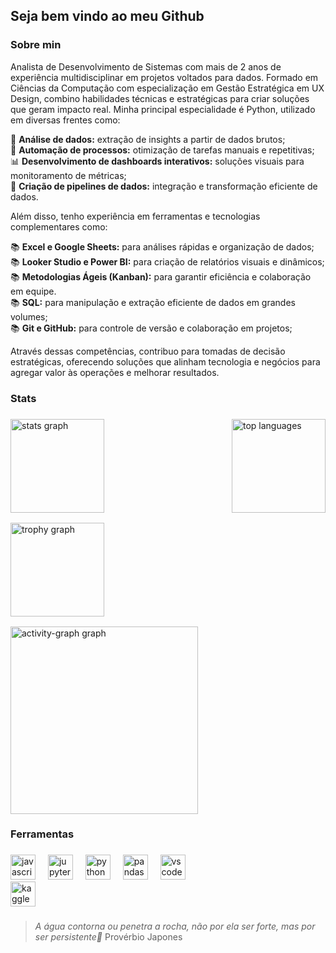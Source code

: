 ## Seja bem vindo ao meu Github
### Sobre min

Analista de Desenvolvimento de Sistemas com mais de 2 anos de experiência multidisciplinar em projetos voltados para dados. Formado em Ciências da Computação com especialização em Gestão Estratégica em UX Design, combino habilidades técnicas e estratégicas para criar soluções que geram impacto real.
Minha principal especialidade é Python, utilizado em diversas frentes como:

🎲 **Análise de dados:** extração de insights a partir de dados brutos; <br>
🤖 **Automação de processos:** otimização de tarefas manuais e repetitivas; <br>
📊 **Desenvolvimento de dashboards interativos:** soluções visuais para monitoramento de métricas; <br>
🔗 **Criação de pipelines de dados:** integração e transformação eficiente de dados. <br>

Além disso, tenho experiência em ferramentas e tecnologias complementares como:

📚 **Excel e Google Sheets:** para análises rápidas e organização de dados; <br>
📚 **Looker Studio e Power BI:** para criação de relatórios visuais e dinâmicos; <br>
📚 **Metodologias Ágeis (Kanban):** para garantir eficiência e colaboração em equipe. <br>
📚 **SQL:** para manipulação e extração eficiente de dados em grandes volumes; <br>
📚 **Git e GitHub:** para controle de versão e colaboração em projetos; <br>

Através dessas competências, contribuo para tomadas de decisão estratégicas, oferecendo soluções que alinham tecnologia e negócios para agregar valor às operações e melhorar resultados.

### Stats
###

<div style="display: flex; flex-direction: column; align-items: center;">
  <!-- Primeira linha: dois cartões lado a lado -->
  <div style="display: flex; justify-content: space-between; width: 100%;">
    <img src="https://github-readme-stats.vercel.app/api?username=DevBrunoP&hide_title=false&hide_rank=false&show_icons=true&include_all_commits=true&count_private=true&disable_animations=false&theme=radical&locale=en&hide_border=false&order=1&card_width=49%" height="150" alt="stats graph" />
    <img src="https://github-readme-stats.vercel.app/api/top-langs/?username=DevBrunoP&layout=compact&theme=radical&hide_border=false&card_width=49%" height="150" alt="top languages" />
  </div>  
  
  <!-- Segunda linha: cartão ocupando a largura total -->
  <div style="width: 100%; margin-top: 16px;">
    <img src="https://github-profile-trophy.vercel.app?username=DevBrunoP&theme=radical&column=-1&row=1&margin-w=8&margin-h=8&no-bg=false&no-frame=false&order=4" height="150" alt="trophy graph" />
  </div>

  <!-- Terceira linha: cartão ocupando a largura total -->
  <div style="width: 100%; margin-top: 16px;">
    <img src="https://github-readme-activity-graph.vercel.app/graph?username=DevBrunoP&radius=16&theme=redical&area=true&order=5&hide_border=false" height="300" alt="activity-graph graph" />
  </div>
</div>

###

### Ferramentas
###

<div align="left">
  <img src="https://cdn.jsdelivr.net/gh/devicons/devicon/icons/javascript/javascript-original.svg" height="40" alt="javascript logo"  />
  <img width="12" />
  <img src="https://cdn.jsdelivr.net/gh/devicons/devicon/icons/jupyter/jupyter-original.svg" height="40" alt="jupyter logo"  />
  <img width="12" />
  <img src="https://cdn.jsdelivr.net/gh/devicons/devicon/icons/python/python-original.svg" height="40" alt="python logo"  />
  <img width="12" />
  <img src="https://cdn.jsdelivr.net/gh/devicons/devicon/icons/pandas/pandas-original-wordmark.svg" height="40" alt="pandas logo"  />
  <img width="12" />
  <img src="https://cdn.jsdelivr.net/gh/devicons/devicon/icons/vscode/vscode-original.svg" height="40" alt="vscode logo"  />
  <img width="12" />
</div>
  <img src="https://cdn.jsdelivr.net/gh/devicons/devicon/icons/kaggle/kaggle-original.svg" height="40" alt="kaggle logo"  />

###


> *A água contorna ou penetra a rocha, não por ela ser forte, mas por ser persistente🍃*
> Provérbio Japones

<!--
**DevBrunoP/DevBrunoP** is a ✨ _special_ ✨ repository because its `README.md` (this file) appears on your GitHub profile.

Here are some ideas to get you started:

- 🔭 I’m currently working on ...
- 🌱 I’m currently learning ...
- 👯 I’m looking to collaborate on ...
- 🤔 I’m looking for help with ...
- 💬 Ask me about ...
- 📫 How to reach me: ...
- 😄 Pronouns: ...
- ⚡ Fun fact: ...
-->
